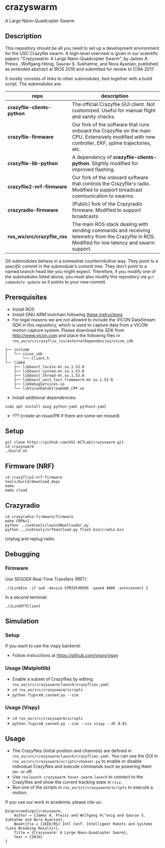 # crazyswarm
A Large Nano-Quadcopter Swarm.

## Description
This repository should be all you need to set up a development environment for the USC Crazyflie swarm.
A high-level overview is given in our scientific papers "Crazyswarm: A Large Nano-Quadcopter Swarm", by James A. Preiss
, Wolfgang Hönig, Gaurav S. Sukhatme, and Nora Ayanian, published as extended abstract at IROS 2016 and submitted for review to ICRA 2017.

It mostly consists of links to other submodules, tied together with a build script.
The submodules are:

repo | description
---- | -----------
**crazyflie-clients-python**  | The official Crazyflie GUI client. Not customized. Useful for manual flight and sanity checks. |
**crazyflie-firmware**        | Our fork of the software that runs onboard the Crazyflie on the main CPU. Extensively modified with new controller, EKF, spline trajectories, etc.
**crazyflie-lib-python**      | A dependency of **crazyflie-clients-python**. Slightly modified for improved flashing.
**crazyflie2-nrf-firmware**   | Our fork of the onboard software that controls the Crazyflie's radio. Modified to support broadcast communication to swarms.
**crazyradio-firmware**       | (Public) fork of the Crazyradio firmware. Modified to support broadcasts.
**ros_ws/src/crazyflie_ros**  | The main ROS stack dealing with sending commands and receiving telemetry from the Crazyflie in ROS. Modified for low latency and swarm support.

Git submodules behave in a somewhat counterintuitive way.
They point to a *specific commit* in the submodule's commit tree.
They don't point to a named branch head like you might expect.
Therefore, if you modify one of the submodules listed above, you must also modify this repository
via `git submodule update` so it points to your new commit.

## Prerequisites
- Install ROS
- Install GNU ARM toolchain following [these instructions](https://github.com/bitcraze/crazyflie-firmware#install-a-toolchain)
- For legal reasons we are not allowed to include the VICON DataStream SDK in this repository, which is used to capture data from a VICON motion capture system.
  Please download the SDK from http://www.vicon.com and place the following files in `ros_ws/src/crazyflie_ros/externalDependencies/vicon_sdk`
```
├── include
│   └── vicon_sdk
│       └── Client.h
└── lib64
    ├── libboost_locale-mt.so.1.53.0
    ├── libboost_system-mt.so.1.53.0
    ├── libboost_thread-mt.so.1.53.0
    ├── libboost_unit_test_framework-mt.so.1.53.0
    ├── libDebugServices.so
    └── libViconDataStreamSDK_CPP.so
```
- Install additional dependencies:
```
sudo apt install swig python-yaml python3-yaml
```
- ??? (create an issue/PR if there are some we missed)

## Setup
```
git clone https://github.com/USC-ACTLab/crazyswarm.git
cd crazyswarm
./build.sh
```

## Firmware (NRF)

```
cd crazyflie2-nrf-firmware
tools/build/download_deps
make
make cload
```

## Crazyradio

```
cd crazyradio-firmware/firmware
make CRPA=1
python ../usbtools/launchBootloader.py
python ../usbtools/nrfbootload.py flash bin/cradio.bin
```

Unplug and replug radio.

## Debugging

### Firmware

Use SEGGER Real-Time Transfers (RRT):

```
./JLinkExe -if swd -device STM32F405RG -speed 4000 -autoconnect 1
```

In a second terminal:

```
./JLinkRTTClient
```

## Simulation

### Setup

If you want to use the vispy backend:
- Follow instructions at https://github.com/vispy/vispy

### Usage (Matplotlib)

- Enable a subset of Crazyflies by editing ```ros_ws/src/crazyswarm/launch/crazyflies.yaml```
- ```cd ros_ws/src/crazyswarm/scripts```
- ```python figure8_canned.py --sim```

### Usage (Vispy)

- ```cd ros_ws/src/crazyswarm/scripts```
- ```python figure8_canned.py --sim --vis vispy --dt 0.01```

## Usage

- The Crazyflies (initial position and channels) are defined in `ros_ws/src/crazyswarm/launch/crazyflies.yaml`. You can use the GUI in `ros_ws/src/crazyswarm/scripts/chooser.py` to enable or disable individual Crazyflies and execute commands such as powering them on- or off.
- Use `roslaunch crazyswarm hover_swarm.launch` to connect to the Crazyflies and show the current tracking state in `rviz`.
- Run one of the scripts in `ros_ws/src/crazyswarm/scripts` to execute a motion.

If you use our work in academia, please cite us:

```
@inproceedings{crazyswarm,
	Author = {James A. Preiss and Wolfgang H\"onig and Gaurav S. Sukhatme and Nora Ayanian},
	Booktitle = {IEEE/RSJ Intl Conf. Intelligent Robots and Systems (Late Breaking Results)},
	Title = {Crazyswarm: A Large Nano-Quadcopter Swarm},
	Year = {2016}
}
```
